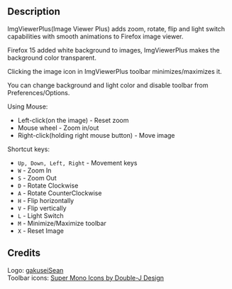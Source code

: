 Description
-----------

ImgViewerPlus(Image Viewer Plus) adds zoom, rotate, flip and light switch capabilities with smooth animations to Firefox image viewer.

Firefox 15 added white background to images, ImgViewerPlus makes the background color transparent.

Clicking the image icon in ImgViewerPlus toolbar minimizes/maximizes it.

You can change background and light color and disable toolbar from Preferences/Options.

Using Mouse:

* Left-click(on the image) - Reset zoom
* Mouse wheel - Zoom in/out
* Right-click(holding right mouse button) - Move image

Shortcut keys:

* `Up, Down, Left, Right` - Movement keys
* `W` - Zoom In
* `S` - Zoom Out
* `D` - Rotate Clockwise
* `A` - Rotate CounterClockwise
* `H` - Flip horizontally
* `V` - Flip vertically
* `L` - Light Switch
* `M` - Minimize/Maximize toolbar
* `X` - Reset Image

Credits
-------

Logo: [gakuseiSean](http://gakuseisean.deviantart.com/)  
Toolbar icons: [Super Mono Icons by Double-J Design](http://www.doublejdesign.co.uk/products-page/icons/super-mono-icons/)
